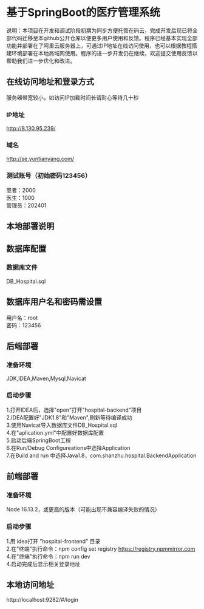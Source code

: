 # 基于SpringBoot的医疗管理系统
说明：本项目在开发和调试阶段初期为同步方便托管在码云，完成开发后现已将全部代码迁移至本github公开仓库以便更多用户使用和反馈。程序已经基本实现全部功能并部署在了阿里云服务器上，可通过IP地址在线访问使用，也可以根据教程搭建环境部署在本地局域网使用。程序的进一步开发仍在继续，欢迎提交使用反馈以帮助我们进一步优化和改进。

## 在线访问地址和登录方式
服务器带宽较小，如访问IP加载时间长请耐心等待几十秒
### IP地址
http://8.130.95.239/

### 域名
http://se.yuntianyang.com/

### 测试账号（初始密码123456）
患者：2000  
医生：1000  
管理员：202401

## 本地部署说明
## 数据库配置
### 数据库文件
DB_Hospital.sql

## 数据库用户名和密码需设置
用户名：root  
密码：123456

## 后端部署
### 准备环境
JDK,IDEA,Maven,Mysql,Navicat
### 启动步骤
1.打开IDEA后，选择"open"打开"hospital-backend"项目  
2.IDEA配置好"JDK1.8"和"Maven",刷新等待编译成功  
3.使用Navicat导入数据库文件DB_Hospital.sql  
4.在"aplication.yml"中配置好数据库配置  
5.启动后端SpringBoot工程  
6.在Run/Debug Configureations中选择Application  
7.在Build and run 中选择Java1.8，com.shanzhu.hospital.BackendApplication

## 前端部署
### 准备环境
Node 16.13.2，或更高的版本（可能出现不兼容编译失败的情况）
### 启动步骤
1.用 idea打开 "hospital-frontend" 目录  
2.在"终端"执行命令：npm config set registry https://registry.npmmirror.com  
4.在"终端"执行命令：npm run dev  
4.启动完成后显示相关登录地址

## 本地访问地址
http://localhost:9282/#/login
